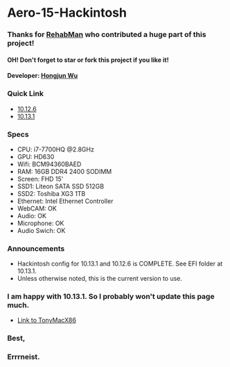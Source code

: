 # Aero-15-Hackintosh
### Thanks for [RehabMan](https://www.tonymacx86.com/members/rehabman.429483/) who contributed a huge part of this project!
#### OH! Don't forget to star or fork this project if you like it!
#### Developer: [Hongjun Wu](https://www.tonymacx86.com/members/errrneist.1550861/)
### Quick Link
* [10.12.6](https://github.com/Errrneist/Hackintosh-Aero-15W/tree/master/CLOVER/10.12.6)
* [10.13.1](https://github.com/Errrneist/Hackintosh-Aero-15W/tree/master/CLOVER/10.13.1)
### Specs
* CPU: i7-7700HQ @2.8GHz
* GPU: HD630
* Wifi: BCM94360BAED
* RAM: 16GB DDR4 2400 SODIMM
* Screen: FHD 15'
* SSD1: Liteon SATA SSD 512GB
* SSD2: Toshiba XG3 1TB
* Ethernet: Intel Ethernet Controller
* WebCAM: OK
* Audio: OK
* Microphone: OK
* Audio Swich: OK
### Announcements
* Hackintosh config for 10.13.1 and 10.12.6 is COMPLETE. See EFI folder at 10.13.1.
* Unless otherwise noted, this is the current version to use.
### I am happy with 10.13.1. So I probably won't update this page much.
* [Link to TonyMacX86](https://www.tonymacx86.com/threads/gigabyte-aero-15-hackintosh-10-13-1.245289/)
### 
### Best,
### Errrneist.

